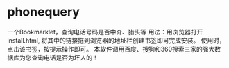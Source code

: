 phonequery
==========

一个Bookmarklet，查询电话号码是否中介、猎头等
用法：用浏览器打开install.html, 将其中的链接拖到浏览器的地址栏创建书签即可完成安装。
使用时，点击该书签，按提示操作即可。
本软件调用百度、搜狗和360搜索三家的强大数据库为您查询电话是否为坏人的！
